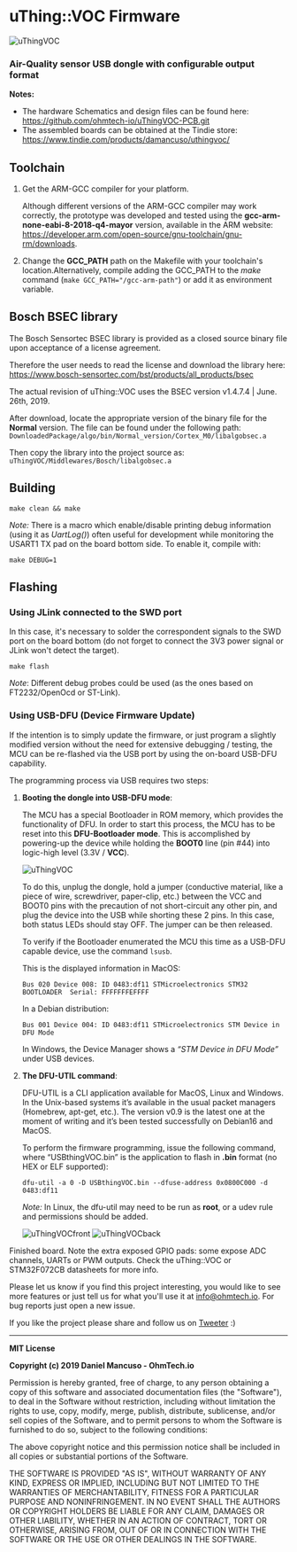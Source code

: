 # uThing::VOC Firmware

![uThingVOC](/img/uThingVOC-block-diagram.png)

### Air-Quality sensor USB dongle with configurable output format 

**Notes:**
* The hardware Schematics and design files can be found here: https://github.com/ohmtech-io/uThingVOC-PCB.git
* The assembled boards can be obtained at the Tindie store: https://www.tindie.com/products/damancuso/uthingvoc/

## Toolchain

1. Get the ARM-GCC compiler for your platform.

    Although different versions of the ARM-GCC compiler may work correctly, the prototype was developed and tested using the **gcc-arm-none-eabi-8-2018-q4-mayor** version, available in the ARM website: https://developer.arm.com/open-source/gnu-toolchain/gnu-rm/downloads.

2. Change the **GCC_PATH** path on the Makefile with your toolchain's location.Alternatively, compile adding the GCC_PATH to the *make* command (`make GCC_PATH="/gcc-arm-path"`) or add it as environment variable.

## Bosch BSEC library

The Bosch Sensortec BSEC library is provided as a closed source binary file upon acceptance of a license agreement.

Therefore the user needs to read the license and download the library here:
https://www.bosch-sensortec.com/bst/products/all_products/bsec

The actual revision of uThing::VOC uses the BSEC version v1.4.7.4 | June. 26th, 2019.

After download, locate the appropriate version of the binary file for the **Normal** version.
The file can be found under the following path:
`DownloadedPackage/algo/bin/Normal_version/Cortex_M0/libalgobsec.a`

Then copy the library into the project source as:
`uThingVOC/Middlewares/Bosch/libalgobsec.a`

## Building

```
make clean && make
```

*Note:* There is a macro which enable/disable printing debug information (using it as *UartLog()*) often useful for development while monitoring the USART1 TX pad on the board bottom side. To enable it, compile with:

```
make DEBUG=1
```

## Flashing

### Using JLink connected to the SWD port

In this case, it's necessary to solder the correspondent signals to the SWD port on the board bottom (do not forget to connect the 3V3 power signal or JLink won't detect the target).

```
make flash
```

*Note*: Different debug probes could be used (as the ones based on FT2232/OpenOcd or ST-Link).

### Using USB-DFU (Device Firmware Update)

If the intention is to simply update the firmware, or just program a slightly modified version without the need for extensive debugging / testing, the MCU can be re-flashed via the USB port by using the on-board USB-DFU capability.

The programming process via USB requires two steps:

1. **Booting the dongle into USB-DFU mode**:

    The MCU has a special Bootloader in ROM memory, which provides the functionality of DFU. In order to start this process, the MCU has to be reset into this **DFU-Bootloader mode**. This is accomplished by powering-up the device while holding the **BOOT0** line (pin #44) into logic-high level (3.3V / **VCC**).

    ![uThingVOC](/img/Boot0-location.jpg)

    To do this, unplug the dongle, hold a jumper (conductive material, like a piece of wire, screwdriver, paper-clip, etc.) between the VCC and BOOT0 pins with the precaution of not short-circuit any other pin, and plug the device into the USB while shorting these 2 pins. In this case, both status LEDs should stay OFF. The jumper can be then released.

    To verify if the Bootloader enumerated the MCU this time as a USB-DFU capable device, use the command `lsusb`.

    This is the displayed information in MacOS:

    ```
    Bus 020 Device 008: ID 0483:df11 STMicroelectronics STM32  BOOTLOADER  Serial: FFFFFFFEFFFF
    ```

    In a Debian distribution:

    ```
    Bus 001 Device 004: ID 0483:df11 STMicroelectronics STM Device in DFU Mode
    ```

    In Windows, the Device Manager shows a *“STM Device in DFU Mode”* under USB devices.

2. **The DFU-UTIL command**:

    DFU-UTIL is a CLI application available for MacOS, Linux and Windows. In the Unix-based systems it’s available in the usual packet managers (Homebrew, apt-get, etc.). The version v0.9 is the latest one at the moment of writing and it’s been tested successfully on Debian16 and MacOS.

    To perform the firmware programming, issue the following command, where “USBthingVOC.bin” is the application to flash in **.bin** format (no HEX or ELF supported):

    ```    
    dfu-util -a 0 -D USBthingVOC.bin --dfuse-address 0x0800C000 -d 0483:df11
    ```
     *Note:* In Linux, the dfu-util may need to be run as **root**, or a udev rule and permissions should be added.

     ![uThingVOCfront](/img/uThingVOC-parts-front.jpg)
     ![uThingVOCback](/img/uThingVOC-parts-back.jpg)

Finished board. Note the extra exposed GPIO pads: some expose ADC channels, UARTs or PWM outputs. Check the uThing::VOC or STM32F072CB datasheets for more info.

Please let us know if you find this project interesting, you would like to see more features or just tell us for what you'll use it at info@ohmtech.io. For bug reports just open a new issue.

If you like the project please share and follow us on [Tweeter](https://twitter.com/OhmTechIot) :)

------------------

**MIT License**

**Copyright (c) 2019 Daniel Mancuso - OhmTech.io**

Permission is hereby granted, free of charge, to any person obtaining a copy
of this software and associated documentation files (the "Software"), to deal
in the Software without restriction, including without limitation the rights
to use, copy, modify, merge, publish, distribute, sublicense, and/or sell
copies of the Software, and to permit persons to whom the Software is
furnished to do so, subject to the following conditions:

The above copyright notice and this permission notice shall be included in all
copies or substantial portions of the Software.

THE SOFTWARE IS PROVIDED "AS IS", WITHOUT WARRANTY OF ANY KIND, EXPRESS OR
IMPLIED, INCLUDING BUT NOT LIMITED TO THE WARRANTIES OF MERCHANTABILITY,
FITNESS FOR A PARTICULAR PURPOSE AND NONINFRINGEMENT. IN NO EVENT SHALL THE
AUTHORS OR COPYRIGHT HOLDERS BE LIABLE FOR ANY CLAIM, DAMAGES OR OTHER
LIABILITY, WHETHER IN AN ACTION OF CONTRACT, TORT OR OTHERWISE, ARISING FROM,
OUT OF OR IN CONNECTION WITH THE SOFTWARE OR THE USE OR OTHER DEALINGS IN THE
SOFTWARE.     
